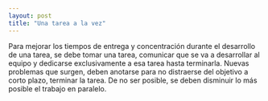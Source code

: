 ```yaml
---
layout: post
title: "Una tarea a la vez"
---
```


Para mejorar los tiempos de entrega y concentración durante el desarrollo de una tarea, se debe tomar una tarea, comunicar que<!--more--> se va a desarrollar al equipo y dedicarse exclusivamente a esa tarea hasta terminarla. Nuevas problemas que surgen, deben anotarse para no distraerse del objetivo a corto plazo, terminar la tarea. De no ser posible, se deben disminuir lo más posible el trabajo en paralelo.
